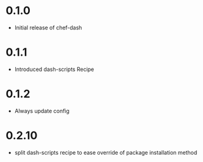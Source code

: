 # 0.1.0
* Initial release of chef-dash

# 0.1.1
* Introduced dash-scripts Recipe

# 0.1.2
* Always update config

# 0.2.10
* split dash-scripts recipe to ease override of package installation method